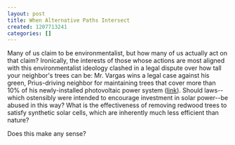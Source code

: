```yaml
---
layout: post
title: When Alternative Paths Intersect
created: 1207713241
categories: []
---
```

Many of us claim to be environmentalist, but how many of us actually act on that claim? Ironically, the interests of those whose actions are most aligned with this environmentalist ideology clashed in a legal dispute over how tall your neighbor's trees can be: Mr. Vargas wins a legal case against his green, Prius-driving neighbor for maintaining trees that cover more than 10% of his newly-installed photovoltaic power system ([link](http://www.nytimes.com/2008/04/07/science/earth/07redwood.html)). Should laws--which ostensibly were intended to encourage investment in solar power--be abused in this way? What is the effectiveness of removing redwood trees to satisfy synthetic solar cells, which are inherently much less efficient than nature?

Does this make any sense?
